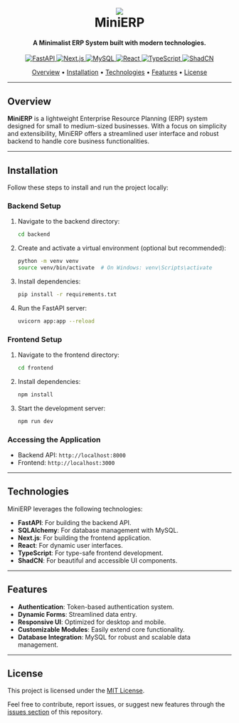 <h1 align="center">
  <br>
  <a href="https://github.com/omarx802/MiniERP"><img src="https://img.shields.io/badge/MiniERP-Full%20Stack%20ERP-blue"></a>
  <br>
  MiniERP
  <br>
</h1>

<h4 align="center">A Minimalist ERP System built with modern technologies.</h4>

<p align="center">
  <a href="https://fastapi.tiangolo.com/">
    <img src="https://img.shields.io/badge/FastAPI-005571?logo=fastapi&logoColor=white" alt="FastAPI">
  </a>
  <a href="https://nextjs.org/">
    <img src="https://img.shields.io/badge/Next.js-000000?logo=next.js&logoColor=white" alt="Next.js">
  </a>
  <a href="https://www.mysql.com/">
    <img src="https://img.shields.io/badge/MySQL-4479A1?logo=mysql&logoColor=white" alt="MySQL">
  </a>
  <a href="https://react.dev/">
    <img src="https://img.shields.io/badge/React-61DAFB?logo=react&logoColor=white" alt="React">
  </a>
  <a href="https://www.typescriptlang.org/">
    <img src="https://img.shields.io/badge/TypeScript-3178C6?logo=typescript&logoColor=white" alt="TypeScript">
  </a>
  <a href="https://shadcn.dev/">
    <img src="https://img.shields.io/badge/ShadCN-5B21B6?logo=tailwindcss&logoColor=white" alt="ShadCN">
  </a>
</p>

<p align="center">
  <a href="#overview">Overview</a>
  •
  <a href="#installation">Installation</a>
  •
  <a href="#technologies">Technologies</a>
  •
  <a href="#features">Features</a>
  •
  <a href="#license">License</a>
</p>

---

## Overview

**MiniERP** is a lightweight Enterprise Resource Planning (ERP) system designed for small to medium-sized businesses. With a focus on simplicity and extensibility, MiniERP offers a streamlined user interface and robust backend to handle core business functionalities.

---

## Installation

Follow these steps to install and run the project locally:

### Backend Setup

1. Navigate to the backend directory:
   ```bash
   cd backend
   ```
2. Create and activate a virtual environment (optional but recommended):
   ```bash
   python -m venv venv
   source venv/bin/activate  # On Windows: venv\Scripts\activate
   ```
3. Install dependencies:
   ```bash
   pip install -r requirements.txt
   ```
4. Run the FastAPI server:
   ```bash
   uvicorn app:app --reload
   ```

### Frontend Setup

1. Navigate to the frontend directory:
   ```bash
   cd frontend
   ```
2. Install dependencies:
   ```bash
   npm install
   ```
3. Start the development server:
   ```bash
   npm run dev
   ```

### Accessing the Application

- Backend API: `http://localhost:8000`
- Frontend: `http://localhost:3000`

---

## Technologies

MiniERP leverages the following technologies:

- **FastAPI**: For building the backend API.
- **SQLAlchemy**: For database management with MySQL.
- **Next.js**: For building the frontend application.
- **React**: For dynamic user interfaces.
- **TypeScript**: For type-safe frontend development.
- **ShadCN**: For beautiful and accessible UI components.

---

## Features

- **Authentication**: Token-based authentication system.
- **Dynamic Forms**: Streamlined data entry.
- **Responsive UI**: Optimized for desktop and mobile.
- **Customizable Modules**: Easily extend core functionality.
- **Database Integration**: MySQL for robust and scalable data management.

---

## License

This project is licensed under the [MIT License](LICENSE).

Feel free to contribute, report issues, or suggest new features through the [issues section](https://github.com/omarx802/MiniERP/issues) of this repository.


